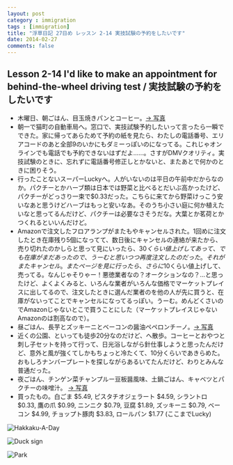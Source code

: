 ```yaml
---
layout: post
category : immigration
tags : [immigration]
title: "浮草日記 27日め レッスン 2-14 実技試験の予約をしたいです"
date: 2014-02-27
comments: false
---
```


## Lesson 2-14 I'd like to make an appointment for behind-the-wheel driving test / 実技試験の予約をしたいです

* 木曜日、朝ごはん、目玉焼きパンとコーヒー。[-> 写真](http://instagram.com/p/k99p9sFDSh/)
* 朝一で猫町の自動車局へ。窓口で、実技試験予約したいって言ったら一瞬でできた。家に帰ってあらためて予約の紙を見たら、わたしの電話番号、エリアコードのあと全部9のいかにもダミーっぽいのになってる。これじゃオンラインでも電話でも予約できないはずだよ……。さすがDMVクオリティ。実技試験のときに、忘れずに電話番号修正しとかないと、またあとで何かのときに困りそう。 
* 行ったことないスーパーLuckyへ。人がいないのは平日の午前中だからなのか。パクチーとかハーブ類は日本では野菜と比べるとだいぶ高かったけど、パクチーがどっさり一束で$0.33だった。こちらに来てから野菜けっこう安いなあと思うけどハーブはもっと安いなあ。そのうち小さい庭に何か植えたいなと思ってるんだけど、パクチーは必要なさそうだな。大葉とか茗荷とかつくれるといいんだけど。 
* Amazonで注文したフロアランプがまたもやキャンセルされた。1回めに注文したとき在庫残り5個になってて、数日後にキャンセルの連絡が来たから、売り切れたのかしらと思って見にいったら、$30くらい値上げしてあって、でも在庫がまだあったので、うーむと思いつつ再度注文したのだった。それがまたキャンセル。またページを見に行ったら、さらに$10くらい値上げして、売ってる。なんじゃそりゃー！悪徳業者なの？オークションなの？…と思ったけど、よくよくみると、いろんな業者がいろんな価格でマーケットプレイスに出してるので、注文したときに選んだ業者のを他の人が先に買うと、在庫がないってことでキャンセルになってるっぽい。うーむ。めんどくさいのでAmazonじゃないとこで買うことにした（マーケットプレイスじゃないAmazonのは割高なので）。
* 昼ごはん、長芋とズッキーニとベーコンの醤油ペペロンチーノ。[-> 写真](http://instagram.com/p/k99yWoFDSv/)
* 近くの公園、といっても徒歩20分なのだけど、へ散歩。コーヒーとおやつと刺し子セットを持って行って、日光浴しながら針仕事しようと思ったんだけど、意外と風が強くてしかもちょっと冷たくて、10分くらいであきらめた。おもしろナンバープレートを探しながらあるいてたんだけど、わりとみんな普通だった。
* 夜ごはん、チンゲン菜チャンプルー豆板醤風味、土鍋ごはん、キャベツとパクチーの味噌汁。 [-> 写真](http://instagram.com/p/k999OElDS6/)
* 買ったもの。白ごま $5.49, ピスタチオジェラート $4.59, シラントロ $0.33, 鷹の爪 $0.99, ニンニク $0.79, 豆腐 $1.89, ズッキーニ $0.79, ベーコン $4.99, チョップト豚肉 $3.83, ロールパン $1.77 (ここまでLucky)

![Hakkaku-A-Day](https://lh3.googleusercontent.com/-AgumJoyum7E/UxE2fM5D4xI/AAAAAAAB7SU/NyxurUeTcb4/w620-h465-no/14+-+1)

![Duck sign](https://lh6.googleusercontent.com/-PSOTA7zYVQY/UxP4m-Or0mI/AAAAAAAB7tg/K0IDYWE1V4s/w620-h465-no/IMG_20140227_140606.jpg)

![Park](https://lh4.googleusercontent.com/-jfzC8TPFwk4/UxP4qrrE1CI/AAAAAAAB7ts/8jUNPqq1R_k/w620-h465-no/P1150853.JPG)